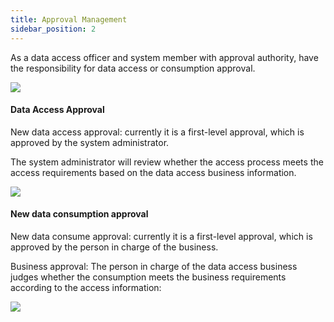 ```yaml
---
title: Approval Management
sidebar_position: 2
---
```


As a data access officer and system member with approval authority, have the responsibility for data access or
consumption approval.

![](/cookbooks_img//image-1624432496461.png)

#### Data Access Approval

New data access approval: currently it is a first-level approval, which is approved by the system administrator.

The system administrator will review whether the access process meets the access requirements based on the data access
business information.

![](/cookbooks_img//image-1624432515850.png)

#### New data consumption approval

New data consume approval: currently it is a first-level approval, which is approved by the person in charge of the
business.

Business approval: The person in charge of the data access business judges whether the consumption meets the business
requirements according to the access information:

![](/cookbooks_img//image-1624432535541.png)